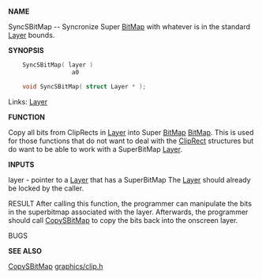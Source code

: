 
**NAME**

SyncSBitMap --   Syncronize Super [BitMap](_00A6) with whatever is
in the standard [Layer](_00A1) bounds.

**SYNOPSIS**

```c
    SyncSBitMap( layer )
                  a0

    void SyncSBitMap( struct Layer * );

```
Links: [Layer](_00A1) 

**FUNCTION**

Copy all bits from ClipRects in [Layer](_00A1) into Super [BitMap](_00A6)
[BitMap](_00A6).  This is used for those functions that do not
want to deal with the [ClipRect](_00A1) structures but do want
to be able to work with a SuperBitMap [Layer](_00A1).

**INPUTS**

layer - pointer to a [Layer](_00A1) that has a SuperBitMap
The [Layer](_00A1) should already be locked by the caller.

RESULT
After calling this function, the programmer can manipulate
the bits in the superbitmap associated with the layer.
Afterwards, the programmer should call [CopySBitMap](CopySBitMap) to
copy the bits back into the onscreen layer.

BUGS

**SEE ALSO**

[CopySBitMap](CopySBitMap) [graphics/clip.h](_00A1)
